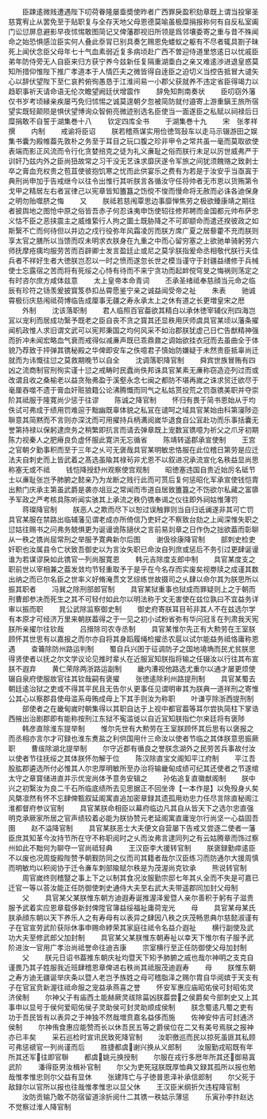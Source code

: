 <!-- { "loadSidebar": true } -->
　　臣踈逺微贱遭遇陛下叨荷眷隆屡埀奬使昨者广西罪戾盈积劾章既上谓当投窜圣慈寛宥止从罢免至于贴职复与全存天地父母恩德莫喻虽极糜捐报称何有自反私室阖门讼愆屏息避影早夜怵惕敢图简记又俾藩郡视旧所领是爲邻壤委寄之重与昔不殊闻命之始恐惧感泣臣实何人叠此沗冐已别具奏乞赐恩免蝼蚁之躯有不尽者辄具劄子昧死上闻伏念臣父母年七十气血素弱近复多病顷赴广西不曽迎侍道里悠逺日以忧戚臣弟年防侍旁无人自臣来归方获宁养今兹新任复隔重湖埀白之亲又难逺渉进退皇惑莫知所措仰惟陛下推广孝道本于人情匹夫之微皆得自逹臣之迫切义当控告抵冒大谴矢心以辞伏望陛下至仁哀矜俯徇愚恳于江淮间易一小郡父获就养不违定省臣得竭力以趋职事祈天请命语无伦次瞻望阙廷伏增震作
　　辞免知荆南奏状
　　臣叨窃外藩仅书岁考顷縁亲疾屡丐免归怵惕之诚莫遑朝夕忽被简防就付邉寄上游重鎭王旅所宿望实既轻颠陨是惧伏望博询众智俯亮微迹别选名臣使当一面遂臣之私赋以祠禄后日糜捐敢不自誓于湖集巻十八
　　钦定四库全书
　　于湖集巻十九
　　宋　张孝祥　撰
　　内制
　　戒谕将臣诏
　　朕若稽燕谋实用俭徳驾鼔车以走马示辍游田之娱集书囊为殿帷葢先敦朴之务至于耳目之玩口腹之珍非甲令之常共虽一毫而莫取欲使表端而影正风流而令行化贪婪掊克之徒为礼义亷耻之俗而朕行未足以厉世威弗严于训奸乃兹内外之臣尚狃故常之习干没无艺诛求靡厌遂令军旅之间犹须餽赂之致剥士卒之膏血充权贵之苞苴使彼抱饥寒之忧而此供宴乐之费有为若是于汝安乎当亟寘于典刑尚申加于告戒继今以往令出惟行其听朕言各循汝守任将帅者无市恩以货贿第令戈甲之精居左右者冝律己以宪章皆知簠簋之饬傥不悛而慢命将无赦而必诛各迪保身之明勿贻噬脐之悔
　　又
　　朕祗若慈闱覃思边事靡惮焦劳之极欲臻康靖之期往者披舆地之图怆中原之俗皆吾赤子何忍诛夷申饬使轺往修邦聘而金国都元帅布萨忠义怙不臣之恶挟震主之威维絷行人拘之圜土既胁降之不可即颛命而遣还揆彼政之如斯繄不亡而何待但以并边之戍行役弥年风霜凌厉而朕方席广夏之居藜藿不充而朕则享太官之膳所以当馈而叹未明求衣朕身在九重之中而心留穷塞之上欲驰单骑躬劳六师抚摩疮痍均服劳苦而百辟卿士发言盈廷止或尼之莫孚朕指爰命丞相敬代朕行夫佳兵者不祥好生者大徳朕岂忍以一时之愤而遂忽长世之模当谨守于封疆益缮修于兵械使士忘露宿之苦而将有死绥之心恃有待而不来宁贪功而起衅傥穹旻之悔祸则荡定之有时咨尔庶方咸体兹意
　　太上皇帝本命青词
　　丕承圣绪祗奉慈顔当元命之临辰有珍符之钖羡爰披寳笈恭扣丛霄愿鉴宁亲之诚益闿受帝之祉
　　朱表
　　驰诚霄极衍庆慈闱祗荷博临告成厘事无疆之寿永承太上之休有道之长更増皇宋之厯
　　外制
　　沈该落职制
　　君人临照百官葢欲其精白以承休徳宰辅仪刑四海岂冝以宠利而居成功繄予既老之臣自丧不贪之寳其还显秩用厌师虞具官某顷以藩条擢闻机政惟人求旧谓文武可以宪邦秉国之均何风采不如治郡朕犹虚己日伫告猷精神强而折冲未闻宏略血气衰而戒得似减亷声既已乖鼎鼐之调始欲挂衣冠而去虽曲全于体貌乃荐致于抨弹其镌秘殿之华俾即安车之佚噫君子慎始防嫌疑于未然贵臣抵辜尚迁就而为讳慨往愆之莫救期晚节以自全
　　沈调落职降官制
　　舜宾世族冒贿有四凶之流商制官刑徇实谨十愆之戒畴时民蠹尚佚邦诛具官某素无亷称窃造迩列过而或改谓且收之桑榆老以益贪殆弗盈于溪壑永念七闽之都防不堪再嵗之诛求贸迁欲尽于毫厘吞噬不遗于膏血奸赃狼籍公论沸腾慨而同气之私姑贳投荒之罚亟镌美职并夺崇阶其祗服于隆寛尚少惩于往谬
　　陈诚之降官制
　　怀归有畏于简书恩始从于均佚试可弗成于绩用罚难逭于黜幽既辜体貌之私冝在谴呵之域具官某始由科第寖陟迩聨意其简黙而不言则亦深沈而可用擢持兵柄瀳阅嵗华退食自公冝赴功而乐事括囊无誉第持禄以保躬逮庶务之稍繁即抗言而请去弹章既上宠数冝镌噫为祈父之爪牙初期陈力视秦人之肥瘠良负虚怀服此寛洪无忘循省
　　陈靖转遥郡承宣使制
　　王宫之官朝夕勤事积而至于三年之乆可无褒哉具官某明敏忠恪服在此位稽日第劳是应迁法夫自刺史而上皆武着之髙选虽隃其禄茍非尤恩不以叙进况承流宣化名秩益显尚思称塞无或不祗
　　钱恺降授舒州观察使宫观制
　　昭徳塞违国自贵近始厉名砥节士以亷耻张岂予肺腑之懿亲乃为龙断之贱行此而可贳后复何惩昭化军承宣使钱恺胄出勲门庆承主第虽武爵是袭亦俎豆之常闻而市道自居致簠簋之不饬欲尔私藏之富隳予军政之严考核具陈听闻实骇其上承流之秩仍镌奉谒之仪往即外祠姑惟薄罚
　　蒋璨降官制
　　朕恶人之欺而尽下以恕过误触罪则当自归诋谰遂非其可亡罚具官某服在禁路出临辅藩见谓老成亦所倚信乃吏奸之不察致台劾之上闻深惟失职之愆姑往赐书之问弗务兢惧更为诞谩诡陈擿伏之言前易剡章之日作伪之拙欲葢而彰聊从一秩之镌尚屈常刑之举服予寛典新尔后图
　　谢伋徐康降官制
　　部刺史检吏奸职也汝属县令亡状致吾御史以为言汝失职已命汝自列庶或惩后不务引过更肆诞谩谁为若谋谬戾如此镌官一列尚服寛恩
　　韩元吉除度支郎中制
　　具官某度支之职前世以宰相兼之葢发敛均节轻重取予于是乎在今名存而实废矣视劵牍之成谨其数出纳之而已尔名臣之世率义好脩淹贯文艺综练世故摄司之乆肆以命尔其为朕思所以振其职者
　　冯巽之除刑部郎官制
　　具官某狱重事也狱成而罪疑则上之于朝而刑曹郎参决而死生之其不可轻付如此尔以明法称于文无害使在兹位孰曰不宜益务详审以振而职
　　晁公武除监察御史制
　　御史府寄朕耳目茍非其人不在兹选尔学有本原才可经济万里来朝朕葢得之于一见之初小试粉省弥有华问冠豸在列肃我天宪朕所亲擢尔往钦哉
　　吕搢除司农寺丞制
　　具官某惟尔先正有大勲劳在王室朕顾怀其世思有以嘉报之而尔亦自将其身蹈履绳检擢丞农扈以试尔能益务祗恪庸称恩遇
　　查籥除防州路运判制
　　蜀自兵兴困于征调防子之国地墝埆而民尤贫朕思得贤使者以抚之尔文学议论见推时辈乆在近服冝知朕指将输之任辍汝以行往其布宣朕不遐弃
　　黄仁荣除两浙路运副制
　　畿内漕视他路选尤重尔以通才屡更烦使辍自泉府使服故官往其钦哉嗣有褒擢
　　张徳逺除利州路提刑制
　　具官某蜀去朝廷逺治狱之吏或不得其平民且无告尔乆更事任见谓明审其为朕典一道祥刑之寄惟公其心以察郡县使毋滥系毋贿成毋上下其手则汝为称职
　　叶谦亨除浙西提刑制
　　部使者之在畿甸嵗时朝集得以其职自达于上视中都官葢等耳尔尝执简柱下掌诰西掖出治剧郡即有能称按刑江东狱不寃滥徙以自近冝知朕指伫尔来廷将有褒陟
　　韩彦直除淮东提举制
　　惟尔先世有大勲劳在王室朕顾怀其后思有以褒报之而丞相亦言尔才可録也淮东煑盐之利供国用什三命汝以使者节临之其体朕意思振厥职
　　曹绂除湖北提举制
　　尔守近郡有循良之誉朕念湖外之民劳苦兵事故付汝以使者节往抚绥之其体朕怀勿解于位
　　陈汉除直宝文阁知平江府制
　　平江吾股肱郡遴选所付必惟其人尔忠厚明敏所至办治将输畿甸成绩可纪其还使者之节遂绾太守之章寳储进直并示优宠尚体予意务安辑之
　　孙佑追复直徽猷阁制
　　朕中兴之初繄汝为良二千石所临底绩所去见思据正不回坐谗【一本作是】以免殁身乆矣风槩凛然有怀不忘肆俾甄叙延阁寓直追加密章録其遗孤用劝忠力任尽言除直秘阁江淮都督府参议官制
　　具官某朕命相臣以幕府临边凡其自从皆天下之选尔忠直强明克承厥家所居之官声绩较着必能为朕协赞元老延阁寓直庸宠尔行尚坚一心益固吾圉
　　赵不溢降官制
　　具官某朕恶士大夫便文自营屡下告戒又尝逐二使者一藩臣庶其知革今汝持节所在守不称职阅时之乆而汝弗言逮同列之有云姑腾章而饰过察州如此不黜何为聊夺一官尚祗轻典
　　王汉臣李大援转官制
　　朕褒録勤瘁逺臣不以废也况周旋殿陛赞予朝觐防同之仪而司其籍者哉尔汉臣练习而防通尔大援周慎而明敏均以积阅协于迁令亷车刺部隃赋尔秩是为茂渥尚克钦承
　　熊说转官制
　　周官嵗终则稽毉之事上下之以制其食况汝服勤宗邸七年其乆全而不失是可嘉已迁官一等以荅汝能正任防御使刺史通侍大夫至右武大夫带遥郡同加封父母制
　　父
　　具官某父某朕惟东朝方迪遐寿诞推渥泽爰暨人亲尔善积于躬有子滋贵服予武着实应恩章载侈新封俾陞官簿益绥福祉庸荷宠光
　　母
　　具官某母某氏朕承顔东朝以天下养乐人之有寿母有以表异之肆因八秩之庆茂畅恩典尔慈懿淑谨有子在官宣劳武阶获际休事申赐命綍荣其家庭往祗令名益介遐祉
　　横行副使及武功大夫至修武郎父加封制
　　具官某父某朕惟东朝寿祉以幸天下惟尔有子服予武阶进汝一官用广孝治尚祗誉命往迪吉康
　　宗室横行至正任防御使父母加封制
　　父
　　朕元日诏书葢推东朝庆祉均暨天下矧予肺腑之戚也哉尔神明之支克自谨畏乃其子姓服我近班肆稽恩章俾进右秩尚其祗服茂迪遐寿
　　母
　　朕惟东朝之寿方迪无疆诞举庆条以暨人老岂予族姓之母可稽脂泽之赐尔胄自华阅嫔于天支有子在官冝贲新渥往祗命服之宠益承燕喜之誉
　　怀安军惠应庙昭佑侯可封昭佑灵济侯制
　　尔神父子有庙西土能赫厥灵祓除菑凶朕葢尝之侯爵矣今部刺史又上其事申以显号于侯何爱昭佑侯子灵助侯可封灵助顺成侯制
　　朕念蜀逺凡蜀之吏有功于吾民皆有以表异之于神独不然哉増贲嘉名益侈而施
　　佐神安仲吉可封通济侯制
　　尔神侑食惠应能赞而长以休吾民五等之爵侯位在二又有美号焉朕之报神亦已丰矣
　　采石巡检时宣讯民致死降官制
　　汝职徼巡而民以掠死虽匪其私顾可弗惩禠官一列尚谨而后
　　胜捷都虞谢兴换从义郎制
　　汝服勤戎昭既有年所其还军往即官聨
　　都虞姚元换授制
　　尔服在戎行多厯年所其还御易寘武阶
　　潘得臣男汝楫补官制
　　尔父为吏死冦朕既厚恤典又録其孤所以报也勉哉惟孝惟忠则尔父益有显休
　　张建阵亡与子徳普恩泽补承信郎制
　　尔父死于敌録尔以官所以报也往哉惟孝惟忠以显父休
　　王汉臣米纲折欠违程降官制
　　汝防贡输乃敢不防宿留道涂折阅什二其镌一秩姑示薄惩
　　乐寅孙李抃赵达不觉察过淮人降官制
